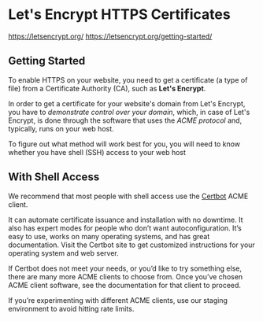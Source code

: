 # Let's Encrypt HTTPS Certificates

https://letsencrypt.org/
https://letsencrypt.org/getting-started/

## Getting Started
To enable HTTPS on your website, you need to get a certificate (a type of file) from a Certificate Authority (CA), such as **Let's Encrypt**.

In order to get a certificate for your website's domain from Let's Encrypt, you have to *demonstrate control over your domain*, which, in case of Let's Encrypt, is done through the software that uses the *ACME protocol* and, typically, runs on your web host.

To figure out what method will work best for you, you will need to know whether you have shell (SSH) access to your web host

## With Shell Access

We recommend that most people with shell access use the [Certbot](https://certbot.eff.org/) ACME client.

It can automate certificate issuance and installation with no downtime. It also has expert modes for people who don’t want autoconfiguration. It’s easy to use, works on many operating systems, and has great documentation. Visit the Certbot site to get customized instructions for your operating system and web server.

If Certbot does not meet your needs, or you’d like to try something else, there are many more ACME clients to choose from. Once you’ve chosen ACME client software, see the documentation for that client to proceed.

If you’re experimenting with different ACME clients, use our staging environment to avoid hitting rate limits.
